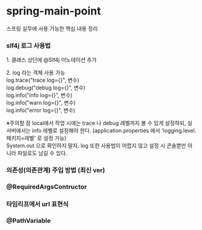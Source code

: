 # spring-main-point
스프링 실무에 사용 가능한 핵심 내용 정리

<h3 style="font-weight:bold;">slf4j 로그 사용법</h3>
<p>1. 클래스 상단에 @Slf4j 어노테이션 추가</p>
<p>2. log 라는 객체 사용 가능<br>
  log.trace("trace log={}", 변수)<br>
  log.debug("debug log={}", 변수)<br>
  log.info("info log={}", 변수)<br>
  log.info("warn log={}", 변수)<br>
  log.info("error log={}", 변수)
</p>
<p>
 ※주의할 점
  local에서 작업 시에는 trace 나 debug 레벨까지 볼 수 있게 설정하되, 실서버에서는 info 레벨로 설정해야 한다.
  (application.properties 에서 'logging.level.패키지=레벨' 로 설정 가능)
  <br>
  System.out 으로 확인하지 말자. log 또한 사용법이 어렵지 않고 설정 시 콘솔뿐만 아니라 파일로도 남길 수 있다. 
</p>

<h3 style="font-weight:bold;">의존성(의존관계) 주입 방법 (최신 ver)</h3>
<h3 style="font-weight:bold;">@RequiredArgsContructor</h3>
<h3 style="font-weight:bold;">타임리프에서 url 표현식</h3>
<h3 style="font-weight:bold;">@PathVariable</h3>
